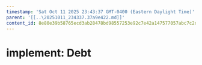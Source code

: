 ```yaml
---
timestamp: 'Sat Oct 11 2025 23:43:37 GMT-0400 (Eastern Daylight Time)'
parent: '[[..\20251011_234337.37a9e422.md]]'
content_id: 8e80e39b58765ecd3ab28478bd98557253e92c7e42a147577057abc7c2d1599e
---
```


# implement: Debt
